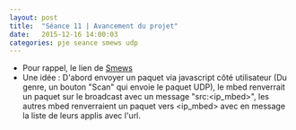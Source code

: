 ```yaml
---
layout: post
title:  "Séance 11 | Avancement du projet"
date:   2015-12-16 14:00:03
categories: pje seance smews udp
---
```

* Pour rappel, le lien de [Smews][smews-gh]
* Une idée : D'abord envoyer un paquet via javascript côté utilisateur (Du genre, un bouton "Scan" qui envoie le paquet UDP), le mbed renverrait un paquet sur le broadcast avec un message "src:<ip_mbed>", les autres mbed renverraient un paquet vers <ip_mbed> avec en message la liste de leurs applis avec l'url.




[smews-gh]: 	https://github.com/SquierDotQn/smews
